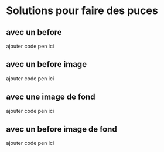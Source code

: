 # Solutions pour faire des puces

## avec un before

ajouter code pen ici

## avec un before image

ajouter code pen ici


## avec une image de fond

ajouter code pen ici


## avec un before image de fond

ajouter code pen ici


